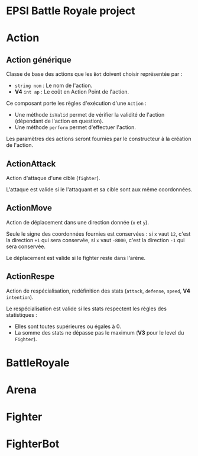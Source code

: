 # EPSI Battle Royale project



# Action
## Action générique
Classe de base des actions que les `Bot` doivent choisir représentée par :
* `string nom` : Le nom de l'action.
* **V4** `int ap` : Le coût en Action Point de l'action.

Ce composant porte les règles d'exécution d'une `Action` :
* Une méthode `isValid` permet de vérifier la validité de l'action (dépendant de l'action en question).
* Une méthode `perform` permet d'effectuer l'action.

Les paramètres des actions seront fournies par le constructeur à la création de l'action.

## ActionAttack
Action d'attaque d'une cible (`fighter`).

L'attaque est valide si le l'attaquant et sa cible sont aux même coordonnées.

## ActionMove
Action de déplacement dans une direction donnée (`x` et `y`).

Seule le signe des coordonnées fournies est conservées : si `x` vaut `12`, c'est la direction `+1` qui sera conservée, si `x` vaut `-8000`, c'est la direction `-1` qui sera conservée.

Le déplacement est valide si le fighter reste dans l'arène.

## ActionRespe
Action de respécialisation, redéfinition des stats (`attack`, `defense`, `speed`, **V4** `intention`).

Le respécialisation est valide si les stats respectent les règles des statistiques :
* Elles sont toutes supérieures ou égales à 0.
* La somme des stats ne dépasse pas le maximum (**V3** pour le level du `Fighter`).

# BattleRoyale

# Arena

# Fighter

# FighterBot


